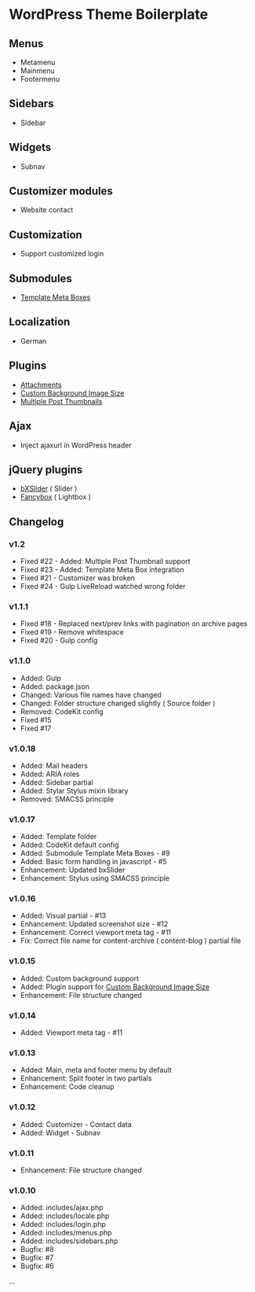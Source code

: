 # WordPress Theme Boilerplate

## Menus
* Metamenu
* Mainmenu
* Footermenu

## Sidebars

* Sidebar

## Widgets

* Subnav

## Customizer modules

* Website contact

## Customization

* Support customized login

## Submodules

* [Template Meta Boxes](https://github.com/Horttcore/Template-Meta-Boxes)

## Localization

* German

## Plugins

* [Attachments](http://wordpress.org/plugins/attachments/)
* [Custom Background Image Size](https://github.com/Horttcore/Custom-Background-Image-Size)
* [Multiple Post Thumbnails](https://wordpress.org/plugins/multiple-post-thumbnails/)

## Ajax

* Inject ajaxurl in WordPress header

## jQuery plugins

* [bXSlider](http://bxslider.com/) ( Slider )
* [Fancybox](http://fancyapps.com/fancybox/) ( Lightbox )

## Changelog

### v1.2

* Fixed #22 - Added: Multiple Post Thumbnail support
* Fixed #23 - Added: Template Meta Box integration
* Fixed #21 - Customizer was broken
* Fixed #24 - Gulp LiveReload watched wrong folder

### v1.1.1

* Fixed #18 - Replaced next/prev links with pagination on archive pages
* Fixed #19 - Remove whitespace
* Fixed #20 - Gulp config

### v1.1.0

* Added: Gulp
* Added: package.json
* Changed: Various file names have changed
* Changed: Folder structure changed slightly ( Source folder )
* Removed: CodeKit config
* Fixed #15
* Fixed #17

### v1.0.18

* Added: Mail headers
* Added: ARIA roles
* Added: Sidebar partial
* Added: Stylar Stylus mixin library
* Removed: SMACSS principle

### v1.0.17

* Added: Template folder
* Added: CodeKit default config
* Added: Submodule Template Meta Boxes - #9
* Added: Basic form handling in javascript - #5
* Enhancement: Updated bxSlider
* Enhancement: Stylus using SMACSS principle

### v1.0.16

* Added: Visual partial - #13
* Enhancement: Updated screenshot size - #12
* Enhancement: Correct viewport meta tag - #11
* Fix: Correct file name for content-archive ( content-blog ) partial file

### v1.0.15

* Added: Custom background support
* Added: Plugin support for [Custom Background Image Size](https://github.com/Horttcore/Custom-Background-Image-Size)
* Enhancement: File structure changed

### v1.0.14

* Added: Viewport meta tag - #11

### v1.0.13

* Added: Main, meta and footer menu by default
* Enhancement: Split footer in two partials
* Enhancement: Code cleanup

### v1.0.12

* Added: Customizer - Contact data
* Added: Widget - Subnav

### v1.0.11

* Enhancement: File structure changed

### v1.0.10

* Added: includes/ajax.php
* Added: includes/locale.php
* Added: includes/login.php
* Added: includes/menus.php
* Added: includes/sidebars.php
* Bugfix: #8
* Bugfix: #7
* Bugfix: #6

…

